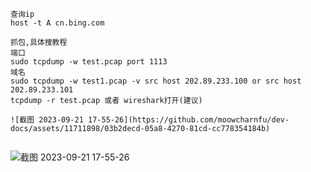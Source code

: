```
查询ip
host -t A cn.bing.com

抓包,具体搜教程
端口
sudo tcpdump -w test.pcap port 1113
域名
sudo tcpdump -w test1.pcap -v src host 202.89.233.100 or src host 202.89.233.101
tcpdump -r test.pcap 或者 wireshark打开(建议)

![截图 2023-09-21 17-55-26](https://github.com/moowcharnfu/dev-docs/assets/11711898/03b2decd-05a8-4270-81cd-cc778354184b)


```

![截图 2023-09-21 17-55-26](https://github.com/moowcharnfu/dev-docs/assets/11711898/03b2decd-05a8-4270-81cd-cc778354184b)
